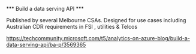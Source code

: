 
*** Build a data serving API *** 

Published by several Melbourne CSAs.
Designed for use cases including Australian CDR requirements in FSI , utilities & Telcos

https://techcommunity.microsoft.com/t5/analytics-on-azure-blog/build-a-data-serving-api/ba-p/3569365
